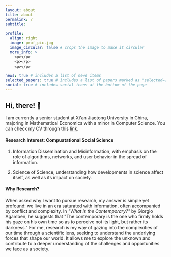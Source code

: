 ```yaml
---
layout: about
title: about
permalink: /
subtitle: 

profile:
  align: right
  image: prof_pic.jpg
  image_circular: false # crops the image to make it circular
  more_info: >
    <p></p>
    <p></p>
    <p></p>

news: true # includes a list of news items
selected_papers: true # includes a list of papers marked as "selected={true}"
social: true # includes social icons at the bottom of the page
---
```


## Hi, there! 🥰


I am currently a senior student at Xi'an Jiaotong University in China, majoring in Mathematical Economics with a minor in Computer Science.   You can check my CV through this [link](https://cheneyriver.github.io/assets/pdf/cv.pdf).

#### Research Interest: Compuatational Social Science

1) Information Dissemination and Misinformation, with emphasis on the role of algorithms, networks, and user behavior in the spread of information.

2) Science of Science, understanding how developments in science affect itself, as well as its impact on society.


#### Why Research?


When asked why I want to pursue research, my answer is simple yet profound: we live in an era saturated with information, often accompanied by conflict and complexity. In *"What is the Contemporary?"* by Giorgio Agamben, he suggests that "The contemporary is the one who firmly holds his gaze on his own time so as to perceive not its light, but rather its darkness." For me, research is my way of gazing into the complexities of our time through a scientific lens, seeking to understand the underlying forces that shape our world. It allows me to explore the unknown and contribute to a deeper understanding of the challenges and opportunities we face as a society.





